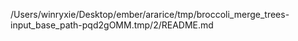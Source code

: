 /Users/winryxie/Desktop/ember/ararice/tmp/broccoli_merge_trees-input_base_path-pqd2gOMM.tmp/2/README.md